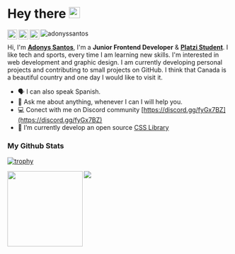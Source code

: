 # Hey there <img src="https://media.giphy.com/media/hvRJCLFzcasrR4ia7z/giphy.gif" width="25px">

<a href="https://twitter.com/adonyssantos_">
  <img align="left" alt="Adonys Santos | Twitter" width="22px" src="https://raw.githubusercontent.com/peterthehan/peterthehan/master/assets/twitter.svg" />
</a>
<a href="https://discord.gg/fyGx7BZ">
  <img align="left" alt="Adonys' Discord Server" width="22px" src="https://raw.githubusercontent.com/peterthehan/peterthehan/master/assets/discord.svg" />
</a>
<a href="https://www.linkedin.com/in/adonyssantos">
  <img align="left" alt="Adonys' LinkedIn" width="22px" src="https://raw.githubusercontent.com/peterthehan/peterthehan/master/assets/linkedin.svg" />
</a>

![adonyssantos](https://komarev.com/ghpvc/?username=adonyssantos&label=Profile%20views&color=0e75b6&style=flat)

Hi, I'm [**Adonys Santos**](https://adonyssantos.me/), I'm a **Junior Frontend Developer** & [**Platzi Student**](https://platzi.com/p/adonyssantos/). I like tech and sports, every time I am learning new skills. I'm interested in web development and graphic design. I am currently developing personal projects and contributing to small projects on GitHub. I think that Canada is a beautiful country and one day I would like to visit it.

- 🗣️ I can also speak Spanish.
- 💬 Ask me about anything, whenever I can I will help you.
- 💻 Conect with me on Discord community [https://discord.gg/fyGx7BZ](https://discord.gg/fyGx7BZ)
- 🎨 I’m currently develop an open source [CSS Library](https://github.com/adonyssantos/palm-tree-css)

<!-- 

[![Instagram Badge](https://img.shields.io/badge/-adonyssantos_-darkviolet?style=flat-square&logo=Instagram&logoColor=white&link=https://www.instagram.com/adonyssantos_/)](https://www.instagram.com/adonyssantos_/) [![Twitter Badge](https://img.shields.io/badge/-adonyssantos_-00acee?style=flat&logo=twitter&logoColor=white&link=https://twitter.com/adonyssantos_/)](https://www.twitter.com/adonyssantos_/) [![Linkedin Badge](https://img.shields.io/badge/-adonyssantos-0072b1?style=flat&logo=Linkedin&logoColor=white&link=https://www.linkedin.com/in/adonyssantos/)](https://www.linkedin.com/in/adonyssantos/) [![Github Badge](https://img.shields.io/badge/-adonyssantos-grey?style=flat&logo=github&logoColor=white&link=https://github.com/adonyssantos/)](https://www.github.com/adonyssantos/) [![Portfolio Badge](https://img.shields.io/badge/portfolio-web-blue?style=flat&link=http://adonyssantos.me//)](http://adonyssantos.me//) 

### Languages, Frameworks and Tools:

[ ![Visual Studio Code](./assets/icons/code.png "Visual Studio Code") ](https://code.visualstudio.com/) [ ![Git & GitHub](./assets/icons/git.png "Git & GitHub") ](https://git-scm.com/) [ ![Linux & Ubuntu](./assets/icons/linux.png "Linux & Ubuntu") ](https://www.linux.org/) [ ![HTML5](./assets/icons/html5.png "HTML5") ](https://www.w3.org/html/) [ ![CSS3](./assets/icons/css3.png "CSS3") ](https://www.w3schools.com/css/) [ ![Bootstrap](./assets/icons/bootstrap.png "Bootstrap") ](https://getbootstrap.com) [ ![JavaScript](./assets/icons/javascript.png "JavaScript") ](https://developer.mozilla.org/en-US/docs/Web/JavaScript) [ ![TypeScript](./assets/icons/typescript.png "TypeScript") ](https://www.typescriptlang.org/) [ ![Discord.js](./assets/icons/discordjs.png "Discord.js") ](https://discord.js.org/#/) [ ![React.js](./assets/icons/reactjs.png "React.js") ](https://reactjs.org/) [ ![Webpack](./assets/icons/webpack.png "Webpack") ](https://v4.webpack.js.org/) [ ![Node.js](./assets/icons/nodejs.png "Node.js") ](https://nodejs.org) [ ![Firebase & Firestore](./assets/icons/firebase.png "Firebase & Firestore") ](https://firebase.google.com/) [ ![MySQL](./assets/icons/mysql.png "MySQL")](https://www.mysql.com/)

-->

### My Github Stats

[![trophy](https://github-profile-trophy.vercel.app/?username=adonyssantos&theme=onedark)](https://github.com/ryo-ma/github-profile-trophy)

<div>
  <img height="170" align="left" src="https://github-readme-stats.vercel.app/api?username=adonyssantos&count_private=true&include_all_commits=true&theme=onedark" />
  <img src="https://github-readme-stats.vercel.app/api/top-langs/?username=adonyssantos&layout=compact&theme=onedark" />
</div>
